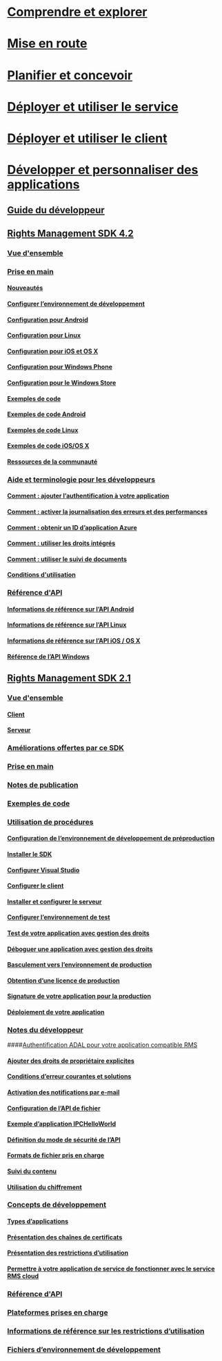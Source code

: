 # [Comprendre et explorer](/rights-management/understand-explore/azure-rights-management)
# [Mise en route](/rights-management/get-started/requirements-azure-rms)
# [Planifier et concevoir](/rights-management/plan-design/deployment-roadmap)
# [Déployer et utiliser le service](/rights-management/deploy-use/activate-service)
# [Déployer et utiliser le client](/rights-management/rms-client/use-client)
# [Développer et personnaliser des applications](developers-guide.md)
## [Guide du développeur](developers-guide.md)
## [Rights Management SDK 4.2](active-directory-rights-management-services-multi-platform-thin-client-sdk-portal.md)
### [Vue d'ensemble](overview.md)
### [Prise en main](get-started.md)
#### [Nouveautés](release-notes.md)
#### [Configurer l’environnement de développement](setup-Developer-environment.md)
#### [Configuration pour Android](android-sdk.md)
#### [Configuration pour Linux](linux-setup.md)
#### [Configuration pour iOS et OS X](ios-sdk.md)
#### [Configuration pour Windows Phone](windows-phone-apps.md)
#### [Configuration pour le Windows Store](winrt-sdk.md)
#### [Exemples de code](code-examples.md)
#### [Exemples de code Android](android-code.md)
#### [Exemples de code Linux](linux-c-code-examples.md)
#### [Exemples de code iOS/OS X](ios-os-x-code-examples.md)
#### [Ressources de la communauté](community-resources.md)
### [Aide et terminologie pour les développeurs](core-concepts.md)
#### [Comment : ajouter l’authentification à votre application](authentication-integration.md)
#### [Comment : activer la journalisation des erreurs et des performances](enabling-logging.md)
#### [Comment : obtenir un ID d’application Azure](application-id.md)
#### [Comment : utiliser les droits intégrés](built-in-rights-usage-restriction-reference.md)
#### [Comment : utiliser le suivi de documents](how-to-use-document-tracking.md)
#### [Conditions d'utilisation](terms.md)
### [Référence d'API](api-reference-4-2.md)
#### [Informations de référence sur l’API Android](android-namespaces.md)
#### [Informations de référence sur l’API Linux](linux-c-api-reference.md)
#### [Informations de référence sur l’API iOS / OS X](/rights-management/sdk/4.2/api/iOS/iOS)
#### [Référence de l’API Windows](/rights-management/sdk/4.2/api/winrt/Microsoft.RightsManagement)
## [Rights Management SDK 2.1](microsoft-information-protection-and-control-client-portal.md)
### [Vue d'ensemble](ad-rms-overview.md)
#### [Client](ad-rms-client.md)
#### [Serveur](ad-rms-server.md)
### [Améliorations offertes par ce SDK](differences-between-ad-rms-and-ad-rms-2-0.md)
### [Prise en main](getting-started-with-ad-rms-2-0.md)
### [Notes de publication](release-notes-rtm.md)
### [Exemples de code](samples.md)
### [Utilisation de procédures](how-to-use-msipc.md)
#### [Configuration de l’environnement de développement de préproduction](how-to-set-up-the-pre-production-Development-environment.md)
#### [Installer le SDK](create-your-first-rights-aware-application.md)
#### [Configurer Visual Studio](how-to-configure-a-visual-studio-project-to-use-the-ad-rms-sdk-2-0.md)
#### [Configurer le client](how-to-configure-the-ad-rms-client-2-0.md)
#### [Installer et configurer le serveur](how-to-install-and-configure-an-rms-server.md)
#### [Configurer l’environnement de test](how-to-set-up-your-test-environment.md)
#### [Test de votre application avec gestion des droits](running-your-first-application.md)
#### [Déboguer une application avec gestion des droits](debugging-applications-that-use-ad-rms.md)
#### [Basculement vers l’environnement de production](switching-to-the-production-environment.md)
#### [Obtention d’une licence de production](obtaining-a-production-license.md)
#### [Signature de votre application pour la production](signing-your-application-for-production.md)
#### [Déploiement de votre application](deploying-your-application.md)
### [Notes du développeur](Developer-notes.md)
####[Authentification ADAL pour votre application compatible RMS](adal-auth.md)
#### [Ajouter des droits de propriétaire explicites](add-explicit-owner-rights.md)
#### [Conditions d’erreur courantes et solutions](common-error-conditions-and-solutions.md)
#### [Activation des notifications par e-mail](how-to-enable-email-notification.md)
#### [Configuration de l’API de fichier](file-api-configuration.md)
#### [Exemple d’application IPCHelloWorld](how-to-build-your-first-application.md)
#### [Définition du mode de sécurité de l’API](setting-the-api-security-mode-api-mode.md)
#### [Formats de fichier pris en charge](supported-file-formats.md)
#### [Suivi du contenu](tracking-content.md)
#### [Utilisation du chiffrement](working-with-encryption.md)
### [Concepts de développement](ad-rms-concepts-nav.md)
#### [Types d’applications](application-types.md)
#### [Présentation des chaînes de certificats](understanding-certificate-chains.md)
#### [Présentation des restrictions d’utilisation](understanding-usage-restrictions.md)
#### [Permettre à votre application de service de fonctionner avec le service RMS cloud](how-to-use-file-api-with-aadrm-cloud.md)
### [Référence d'API](api-reference-2-1.md)
### [Plateformes prises en charge](supported-platforms.md)
### [Informations de référence sur les restrictions d’utilisation](usage-restriction-reference.md)
### [Fichiers d’environnement de développement](sdk-elements.md)


<!--HONumber=May16_HO2-->



